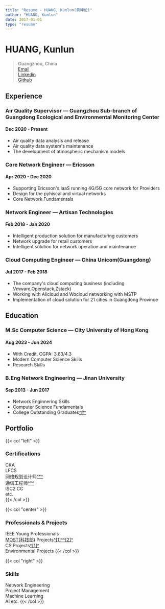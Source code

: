 ```yaml
---
title: "Resume - HUANG, Kunlun(黄坤伦)"
author: "HUANG, Kunlun"
date: 2017-01-01
type: "resume"
---
```


# HUANG, Kunlun

> Guangzhou, China  
> [Email](/email/)  
> [Linkedin](https://www.linkedin.com/in/huangkl/)  
> [Github](https://github.com/hkwk/)  

## Experience

### Air Quality Supervisor — Guangzhou Sub-branch of Guangdong Ecological and Environmental Monitoring Center
#### Dec 2020 - Present

- Air quality data analysis and release
- Air quality data system's maintenance 
- The development of atmospheric mechanism models

### Core Network Engineer — Ericsson
#### Apr 2020 - Dec 2020

- Supporting Ericsson's IaaS running 4G/5G core network for Providers
- Design for the pyhiscal and virtual networks
- Core Network Fundamentals

### Network Engineer — Artisan Technologies
#### Feb 2018 - Jan 2020

- Intelligent production solution for manufacturing customers
- Network upgrade for retail customers
- Intelligent solution for network operation and maintenance

### Cloud Computing Engineer — China Unicom(Guangdong)
#### Jul 2017 - Feb 2018

- The company's cloud computing business (including Vmware,Openstack,Zstack)
- Working with Alicloud and Wocloud networking with MSTP
- Implementation of cloud solution for 21 cities in Guangdong Province

## Education

### M.Sc Computer Science — City University of Hong Kong
#### Aug 2023 - Jun 2024

- With Credit, CGPA: 3.63/4.3
- Modern Computer Science Skills
- Research Skills

### B.Eng Network Engineering — Jinan University
#### Sep 2013 - Jun 2017

- Network Enginnering Skills
- Computer Science Fundamentals
- College Outstanding Graduates[^#^](https://xxxy.jnu.edu.cn/2017/0613/c27469a572415/page.htm)

## Portfolio


{{< col "left" >}}
### Certifications

CKA  
LFCS  
网络规划设计师[^*^](https://www.ruankao.org.cn/introduction)  
通信工程师[^*^](https://www.txks.org.cn/introduction)  
ISC2 CC  
etc.  
{{< /col >}}

{{< col "center" >}}
### Professionals & Projects

IEEE Young Professionals  
[MOST(科技部)](https://www.most.gov.cn/index.html) Projects[^[1]^](http://leot.aiofm.ac.cn/index/info/488)[^[2]^](http://www.gzb.ac.cn/zhxw/gzdqhxyjs/202303/t20230302_6687737.html)   
CS Projects[^[1]^](https://github.com/hkwk)  
Environmental Projects
{{< /col >}}


{{< col "right" >}}
### Skills

Network Engineering  
Project Management  
Machine Learning  
AI 
etc.
{{< /col >}}

